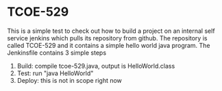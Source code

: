 # TCOE-529
This is a simple test to check out how to build a project on an internal self service jenkins which pulls its repository from github.
The repository is called TCOE-529 and it contains a simple hello world java program.
The Jenkinsfile contains 3 simple steps

1. Build: compile tcoe-529.java, output is HelloWorld.class
2. Test: run "java HelloWorld"
3. Deploy: this is not in scope right now
